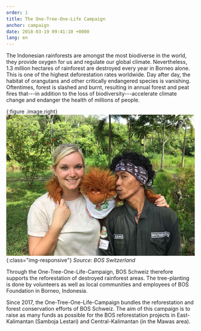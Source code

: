 ```yaml
---
order: 1
title: The One-Tree-One-Life Campaign
anchor: campaign
date: 2018-03-19 09:41:10 +0000
lang: en
---
```

The Indonesian rainforests are amongst the most biodiverse in the world, they provide oxygen for us and regulate our global climate. Nevertheless, 1.3 million hectares of rainforest are destroyed every year in Borneo alone. This is one of the highest deforestation rates worldwide. Day after day, the habitat of orangutans and other critically endangered species is vanishing. Oftentimes, forest is slashed and burnt, resulting in annual forest and peat fires that---in addition to the loss of biodiversity---accelerate climate change and endanger the health of millions of people.

{:figure .image.right}
![Angela Burri](/gallery/full/2018/01/26/IMG-20180126-WA0059.jpg){:class="img-responsive"}
_Source: BOS Switzerland_

Through the One-Tree-One-Life-Campaign, BOS Schweiz therefore supports the reforestation of destroyed rainforest areas. The tree-planting is done by volunteers as well as local communities and employees of BOS Foundation in Borneo, Indonesia.

Since 2017, the One-Tree-One-Life-Campaign bundles the reforestation and forest conservation efforts of BOS Schweiz. The aim of this campaign is to raise as many funds as possible for the BOS reforestation projects in East-Kalimantan (Samboja Lestari) and Central-Kalimantan (in the Mawas area). 